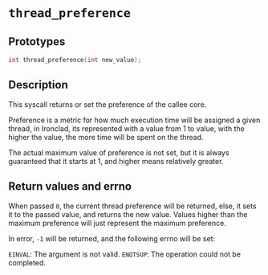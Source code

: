 <!---
preference.md: thread preference syscalls.
Copyright (C) 2021 streaksu

This program is free software: you can redistribute it and/or modify
it under the terms of the GNU General Public License as published by
the Free Software Foundation, either version 3 of the License, or
(at your option) any later version.

This program is distributed in the hope that it will be useful,
but WITHOUT ANY WARRANTY; without even the implied warranty of
MERCHANTABILITY or FITNESS FOR A PARTICULAR PURPOSE.  See the
GNU General Public License for more details.

You should have received a copy of the GNU General Public License
along with this program.  If not, see <http://www.gnu.org/licenses/>.
-->

# `thread_preference`

## Prototypes

```c
int thread_preference(int new_value);
```

## Description

This syscall returns or set the preference of the callee core.

Preference is a metric for how much execution time will be assigned a given
thread, in Ironclad, its represented with a value from 1 to value, with the
higher the value, the more time will be spent on the thread.

The actual maximum value of preference is not set, but it is always guaranteed
that it starts at 1, and higher means relatively greater.

## Return values and errno

When passed `0`, the current thread preference will be returned, else, it
sets it to the passed value, and returns the new value.
Values higher than the maximum preference will just represent the maximum
preference.

In error, `-1` will be returned, and the following errno will be set:

`EINVAL`: The argument is not valid.
`ENOTSUP`: The operation could not be completed.
